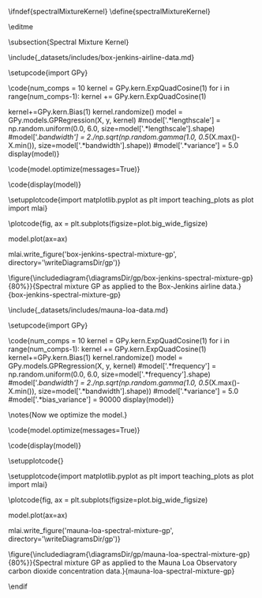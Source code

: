 
\ifndef{spectralMixtureKernel}
\define{spectralMixtureKernel}

\editme

\subsection{Spectral Mixture Kernel}


\include{_datasets/includes/box-jenkins-airline-data.md}


\setupcode{import GPy}

\code{num_comps = 10
kernel = GPy.kern.ExpQuadCosine(1)
for i in range(num_comps-1):
    kernel += GPy.kern.ExpQuadCosine(1)

kernel+=GPy.kern.Bias(1)
kernel.randomize()
model = GPy.models.GPRegression(X, y, kernel)
#model['.*lengthscale'] = np.random.uniform(0.0, 6.0, size=model['.*lengthscale'].shape)
#model['.*bandwidth'] = 2./np.sqrt(np.random.gamma(1.0, 0.5*(X.max()-X.min()), size=model['.*bandwidth'].shape))
#model['.*variance'] = 5.0
display(model)}


\code{model.optimize(messages=True)}

\code{display(model)}

\setupplotcode{import matplotlib.pyplot as plt
import teaching_plots as plot
import mlai}

\plotcode{fig, ax = plt.subplots(figsize=plot.big_wide_figsize)

model.plot(ax=ax)

mlai.write_figure('box-jenkins-spectral-mixture-gp', directory='\writeDiagramsDir/gp')}

\figure{\includediagram{\diagramsDir/gp/box-jenkins-spectral-mixture-gp}{80%}}{Spectral mixture GP as applied to the Box-Jenkins airline data.}{box-jenkins-spectral-mixture-gp}


\include{_datasets/includes/mauna-loa-data.md}

\setupcode{import GPy}

\code{num_comps = 10
kernel = GPy.kern.ExpQuadCosine(1)
for i in range(num_comps-1):
    kernel += GPy.kern.ExpQuadCosine(1)
kernel+=GPy.kern.Bias(1)
kernel.randomize()
model = GPy.models.GPRegression(X, y, kernel)
#model['.*frequency'] = np.random.uniform(0.0, 6.0, size=model['.*frequency'].shape)
#model['.*bandwidth'] = 2./np.sqrt(np.random.gamma(1.0, 0.5*(X.max()-X.min()), size=model['.*bandwidth'].shape))
#model['.*variance'] = 5.0
#model['.*bias_variance'] = 90000
display(model)}

\notes{Now we optimize the model.}

\code{model.optimize(messages=True)}


\code{display(model)}

\setupplotcode{}

\setupplotcode{import matplotlib.pyplot as plt
import teaching_plots as plot
import mlai}

\plotcode{fig, ax = plt.subplots(figsize=plot.big_wide_figsize)

model.plot(ax=ax)

mlai.write_figure('mauna-loa-spectral-mixture-gp', directory='\writeDiagramsDir/gp')}

\figure{\includediagram{\diagramsDir/gp/mauna-loa-spectral-mixture-gp}{80%}}{Spectral mixture GP as applied to the Mauna Loa Observatory carbon dioxide concentration data.}{mauna-loa-spectral-mixture-gp}

\endif
